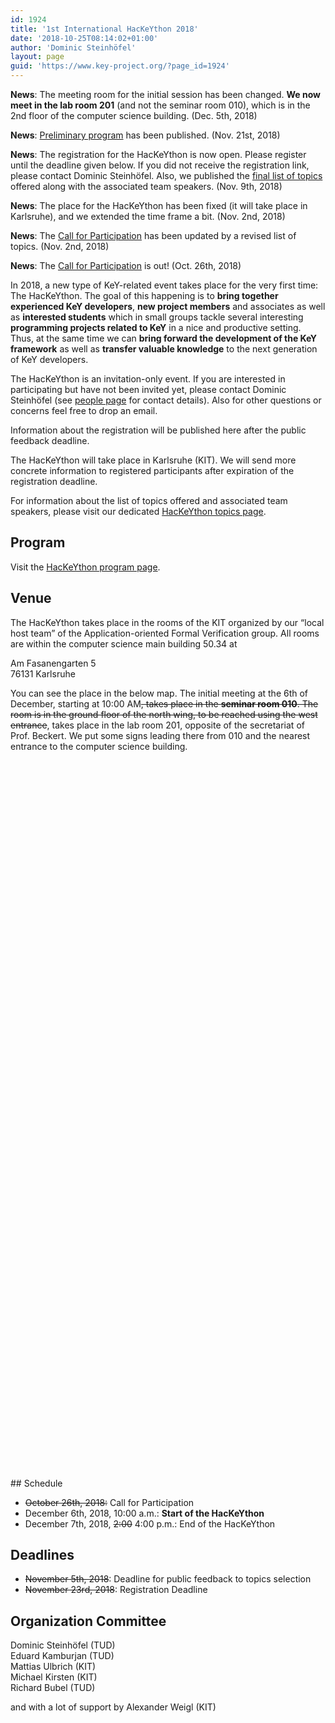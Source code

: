 ```yaml
---
id: 1924
title: '1st International HacKeYthon 2018'
date: '2018-10-25T08:14:02+01:00'
author: 'Dominic Steinhöfel'
layout: page
guid: 'https://www.key-project.org/?page_id=1924'
---
```


**News**: The meeting room for the initial session has been changed. **We now meet in the lab room 201** (and not the seminar room 010), which is in the 2nd floor of the computer science building. (Dec. 5th, 2018)

**News**: [Preliminary program](https://www.key-project.org/1st-hackeython-2018/program-for-the-hackeython/) has been published. (Nov. 21st, 2018)

**News**: The registration for the HacKeYthon is now open. Please register until the deadline given below. If you did not receive the registration link, please contact Dominic Steinhöfel. Also, we published the [final list of topics](https://www.key-project.org/1st-hackeython-2018/1st-hackeython-topics/) offered along with the associated team speakers. (Nov. 9th, 2018)

**News**: The place for the HacKeYthon has been fixed (it will take place in Karlsruhe), and we extended the time frame a bit. (Nov. 2nd, 2018)

**News**: The [Call for Participation](https://www.key-project.org/1st-hackeython-2018/call-for-participation/) has been updated by a revised list of topics. (Nov. 2nd, 2018)

**News**: The [Call for Participation](https://www.key-project.org/1st-hackeython-2018/call-for-participation/) is out! (Oct. 26th, 2018)

In 2018, a new type of KeY-related event takes place for the very first time: The HacKeYthon. The goal of this happening is to **bring together experienced KeY developers**, **new project members** and associates as well as **interested students** which in small groups tackle several interesting **programming projects related to KeY** in a nice and productive setting. Thus, at the same time we can **bring forward the development of the KeY framework** as well as **transfer valuable knowledge** to the next generation of KeY developers.

The HacKeYthon is an invitation-only event. If you are interested in participating but have not been invited yet, please contact Dominic Steinhöfel (see [people page](https://www.key-project.org/about/people/) for contact details). Also for other questions or concerns feel free to drop an email.

Information about the registration will be published here after the public feedback deadline.

The HacKeYthon will take place in Karlsruhe (KIT). We will send more concrete information to registered participants after expiration of the registration deadline.

For information about the list of topics offered and associated team speakers, please visit our dedicated [HacKeYthon topics page](https://www.key-project.org/1st-hackeython-2018/1st-hackeython-topics/).

## Program

Visit the [HacKeYthon program page](https://www.key-project.org/1st-hackeython-2018/program-for-the-hackeython/).

## Venue

The HacKeYthon takes place in the rooms of the KIT organized by our “local host team” of the Application-oriented Formal Verification group. All rooms are within the computer science main building 50.34 at

Am Fasanengarten 5  
76131 Karlsruhe

You can see the place in the below map. The initial meeting at the 6th of December, starting at 10:00 AM<del>, takes place in the </del>**<del>seminar room 010</del>**<del>. The room is in the ground floor of the north wing, to be reached using the west entrance</del>, takes place in the lab room 201, opposite of the secretariat of Prof. Beckert. We put some signs leading there from 010 and the nearest entrance to the computer science building.

<div class="wp-block-columns has-2-columns"><div class="wp-block-column"><div class="wp-block-advgb-image advgb-image-block" data-image="https://www.key-project.org/wp-content/uploads/2018/12/20181205_161310.jpg" style="background-image:url( https://www.key-project.org/wp-content/uploads/2018/12/20181205_161310.jpg);height:389px;width:500px;justify-content:center;align-items:center"><a class="advgb-image-overlay" style="background-color:#2196f3" target="_blank"></a>
</div></div><div class="wp-block-column"><div class="wp-block-advgb-image advgb-image-block full-width" data-image="https://www.key-project.org/wp-content/uploads/2018/12/20181205_161321.jpg" style="background-image:url( https://www.key-project.org/wp-content/uploads/2018/12/20181205_161321.jpg);height:389px;width:500px;justify-content:center;align-items:center"><a class="advgb-image-overlay" style="background-color:#2196f3" target="_blank"></a>
</div></div></div><div class="wp-block-advgb-map advgb-map-block" style="margin:10px auto"><div class="advgb-map-content" id="advgbmap-1f680474-5634-43d2-9de5-d0e858c8389b" style="height:350px"></div><script type="text/javascript">window.addEventListener('load', function() {
                        if (typeof google === "undefined") return null;
                        var location = {
                            lat: parseFloat(49.0138324),
                            lng: parseFloat(8.4193955)
                        };
                        var map = new google.maps.Map(document.getElementById('advgbmap-1f680474-5634-43d2-9de5-d0e858c8389b'), {
                            zoom: 14,
                            center: location,
                            gestureHandling: 'cooperative',
                        });
                        var infoWindow = new google.maps.InfoWindow({
                            content: '&lt;div class="advgbmap-wrapper">&lt;h2 class="advgbmap-title">KIT Computer Science Main Building&lt;/h2>&lt;p class="advgbmap-desc">KIT building number 50.34 (Campus Süd). Initial Meeting at the 6th of December starts at 10:00 AM in the seminar room 010.&lt;/p>&lt;/div>'
                        });
                        var marker = new google.maps.Marker({
                            position: location,
                            map: map,
                            title: 'KIT Computer Science Main Building',
                            animation: google.maps.Animation.DROP,
                            icon: {
                                url: 'https://maps.gstatic.com/mapfiles/api-3/images/spotlight-poi2.png',
                                scaledSize: new google.maps.Size(27, 43),
                            },
                        });
                        marker.addListener('click', function() {
                            infoWindow.open(map, marker);
                        });
                    })</script></div>## Schedule

- <del>October 26th, 2018:</del> Call for Participation
- December 6th, 2018, 10:00 a.m.: **Start of the HacKeYthon**
- December 7th, 2018, <del>2:00</del> 4:00 p.m.: End of the HacKeYthon

## Deadlines

- <del>November 5th, 2018</del>: Deadline for public feedback to topics selection
- <del>November 23rd, 2018</del>: Registration Deadline

## Organization Committee

Dominic Steinhöfel (TUD)  
Eduard Kamburjan (TUD)  
Mattias Ulbrich (KIT)  
Michael Kirsten (KIT)  
Richard Bubel (TUD)

and with a lot of support by Alexander Weigl (KIT)